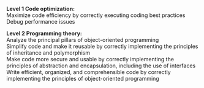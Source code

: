 <strong>Level 1 Code optimization:</strong><br>
Maximize code efficiency by correctly executing coding best practices<br>
Debug performance issues<br>

<strong>Level 2 Programming theory:</strong><br>
Analyze the principal pillars of object-oriented programming<br>
Simplify code and make it reusable by correctly implementing the principles of inheritance and polymorphism<br>
Make code more secure and usable by correctly implementing the principles of abstraction and encapsulation, including the use of interfaces<br>
Write efficient, organized, and comprehensible code by correctly implementing the principles of object-oriented programming
